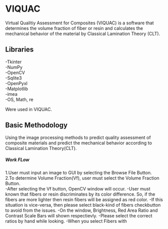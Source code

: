 # VIQUAC

Virtual Qualitiy Assessment for Composites (VIQUAC) is a software that determines the volume fraction of fiber or resin 
and calculates the mechanical behavior of the material by Classical Lamination Theory (CLT).


## Libraries
-Tkinter  
-NumPy  
-OpenCV   
-Sqlite3    
-OpenPyxl   
-Matplotlib   
-imea   
-OS, Math, re

Were used in VIQUAC.

## Basic Methodology
  Using the image processing methods to predict quality assessment of composite materials and predict the mechanical behavior according to Classical Lamination Theory(CLT).
##### Work FLow  

1.User must input an image to GUI by selecting the Browse File Button.  
2.To determine Volume Fraction(Vf), user must select the Volume Fraction Button.  
  -After selecting the Vf button, OpenCV window will occur.
  -User must known that fibers or resin discriminates by its color difference. So, if the fibers are more lighter then resin fibers will be assigned as red color.
  -If this situation is vice-versa, then please select black-kind of fibers checkbutton to avoid from the issues.
    -On the window, Brightness, Red Area Ratio and Contrast Scale Bars will shown respectievly.
    -Please select the correct ratios by hand while looking.
    -When you select Fibers with 
